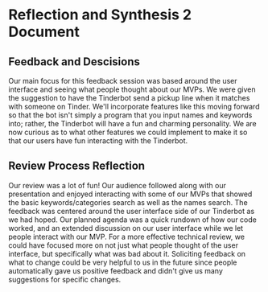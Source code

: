 # Reflection and Synthesis 2 Document
## Feedback and Descisions
Our main focus for this feedback session was based around the user interface and seeing what people thought about our MVPs. We were given the suggestion to have the Tinderbot send a pickup line when it matches with someone on Tinder. We'll incorporate features like this moving forward so that the bot isn't simply a program that you input names and keywords into; rather, the Tinderbot will have a fun and charming personality. We are now curious as to what other features we could implement to make it so that our users have fun interacting with the Tinderbot.

## Review Process Reflection
Our review was a lot of fun! Our audience followed along with our presentation and enjoyed interacting with some of our MVPs that showed the basic keywords/categories search as well as the names search. The feedback was centered around the user interface side of our Tinderbot as we had hoped. Our planned agenda was a quick rundown of how our code worked, and an extended discussion on our user interface while we let people interact with our MVP. For a more effective technical review, we could have focused more on not just what people thought of the user interface, but specifically what was bad about it. Soliciting feedback on what to change could be very helpful to us in the future since people automatically gave us positive feedback and didn't give us many suggestions for specific changes.
